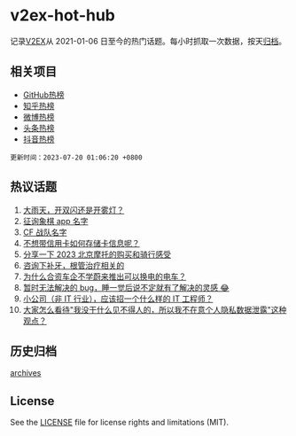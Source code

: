# v2ex-hot-hub

 记录[V2EX](https://www.v2ex.com/)从 2021-01-06 日至今的热门话题。每小时抓取一次数据，按天[归档](archives)。
 
 ## 相关项目

- [GitHub热榜](https://github.com/lonnyzhang423/github-hot-hub)
- [知乎热榜](https://github.com/lonnyzhang423/zhihu-hot-hub)
- [微博热榜](https://github.com/lonnyzhang423/weibo-hot-hub)
- [头条热榜](https://github.com/lonnyzhang423/toutiao-hot-hub)
- [抖音热榜](https://github.com/lonnyzhang423/douyin-hot-hub)


 `更新时间：2023-07-20 01:06:20 +0800`

## 热议话题

1. [大雨天，开双闪还是开雾灯？](https://www.v2ex.com/t/957913)
1. [征询象棋 app 名字](https://www.v2ex.com/t/957995)
1. [CF 战队名字](https://www.v2ex.com/t/957930)
1. [不想带信用卡如何存储卡信息呢？](https://www.v2ex.com/t/957908)
1. [分享一下 2023 北京摩托的购买和骑行感受](https://www.v2ex.com/t/957867)
1. [咨询下补牙，根管治疗相关的](https://www.v2ex.com/t/957858)
1. [为什么合资车企不学蔚来推出可以换电的电车？](https://www.v2ex.com/t/957956)
1. [暂时无法解决的 bug，睡一觉后说不定就有了解决的灵感 😂](https://www.v2ex.com/t/957844)
1. [小公司（非 IT 行业），应该招一个什么样的 IT 工程师？](https://www.v2ex.com/t/957969)
1. [大家怎么看待"我没干什么见不得人的，所以我不在意个人隐私数据泄露"这种观点？](https://www.v2ex.com/t/958060)

## 历史归档

[archives](archives)

## License

See the [LICENSE](LICENSE) file for license rights and limitations (MIT).
